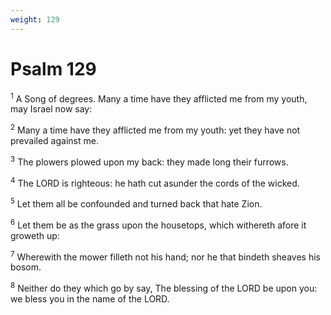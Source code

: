 ```yaml
---
weight: 129
---
```


# Psalm 129

<sup>1</sup> A Song of degrees. Many a time have they afflicted me from my youth, may Israel now say: 

<sup>2</sup> Many a time have they afflicted me from my youth: yet they have not prevailed against me. 

<sup>3</sup> The plowers plowed upon my back: they made long their furrows. 

<sup>4</sup> The LORD is righteous: he hath cut asunder the cords of the wicked. 

<sup>5</sup> Let them all be confounded and turned back that hate Zion. 

<sup>6</sup> Let them be as the grass upon the housetops, which withereth afore it groweth up: 

<sup>7</sup> Wherewith the mower filleth not his hand; nor he that bindeth sheaves his bosom. 

<sup>8</sup> Neither do they which go by say, The blessing of the LORD be upon you: we bless you in the name of the LORD. 


